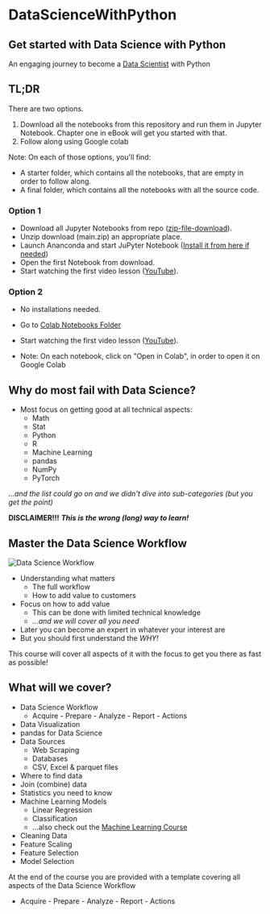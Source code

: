 # DataScienceWithPython

## Get started with Data Science with Python

An engaging journey to become a [Data Scientist](https://www.learnpythonwithrune.org/data-science-2/) with Python

## TL;DR

There are two options.

1. Download all the notebooks from this repository and run them in Jupyter Notebook. Chapter one in eBook will get you started with that.
2. Follow along using Google colab

Note: On each of those options, you'll find:

- A starter folder, which contains all the notebooks, that are empty in order to follow along.
- A final folder, which contains all the notebooks with all the source code.

### Option 1

- Download all Jupyter Notebooks from repo ([zip-file-download](https://github.com/LearnPythonWithRune/DataScienceWithPython/archive/refs/heads/main.zip)).
- Unzip download (main.zip) an appropriate place.
- Launch Ananconda and start JuPyter Notebook ([Install it from here if needed](https://www.anaconda.com/products/individual))
- Open the first Notebook from download.
- Start watching the first video lesson ([YouTube](https://www.youtube.com/watch?v=V-ACrS4egMQ&list=PLvMRWNpDTNwQ0wzQYY_lk2sedyzgHaZm3)).

### Option 2

- No installations needed.
- Go to [Colab Notebooks Folder](https://github.com/LearnPythonWithRune/DataScienceWithPython/tree/main/colab)
- Start watching the first video lesson ([YouTube](https://www.youtube.com/watch?v=V-ACrS4egMQ&list=PLvMRWNpDTNwQ0wzQYY_lk2sedyzgHaZm3)).

- Note: On each notebook, click on "Open in Colab", in order to open it on Google Colab

## Why do most fail with Data Science?

- Most focus on getting good at all technical aspects:
  - Math
  - Stat
  - Python
  - R
  - Machine Learning
  - pandas
  - NumPy
  - PyTorch

_...and the list could go on and we didn't dive into sub-categories (but you get the point)_

**DISCLAIMER!!!** **_This is the wrong (long) way to learn!_**

## Master the Data Science Workflow

![Data Science Workflow](jupyter/img/ds-workflow.png)

- Understanding what matters
  - The full workflow
  - How to add value to customers
- Focus on how to add value
  - This can be done with limited technical knowledge
  - _...and we will cover all you need_
- Later you can become an expert in whatever your interest are
- But you should first understand the _WHY!_

This course will cover all aspects of it with the focus to get you there as fast as possible!

## What will we cover?

- Data Science Workflow
  - Acquire - Prepare - Analyze - Report - Actions
- Data Visualization
- pandas for Data Science
- Data Sources
  - Web Scraping
  - Databases
  - CSV, Excel & parquet files
- Where to find data
- Join (combine) data
- Statistics you need to know
- Machine Learning Models
  - Linear Regression
  - Classification
  - ...also check out the [Machine Learning Course](https://www.learnpythonwithrune.org/machine-learning/)
- Cleaning Data
- Feature Scaling
- Feature Selection
- Model Selection

At the end of the course you are provided with a template covering all aspects of the Data Science Workflow

- Acquire - Prepare - Analyze - Report - Actions
